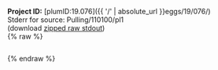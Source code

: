 **Project ID:** [plumID:19.076]({{ '/' | absolute_url }}eggs/19/076/)  
Stderr for source:  Pulling/110100/pl1   
(download [zipped raw stdout](pl1.plumed.stdout.txt.zip))  
{% raw %}
<pre>
</pre>
{% endraw %}
